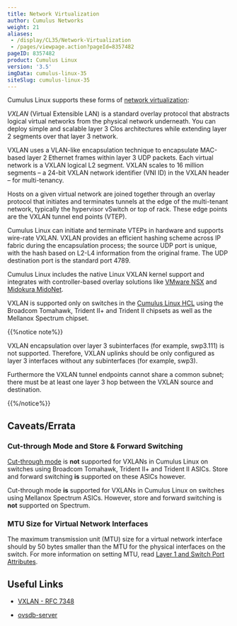 ```yaml
---
title: Network Virtualization
author: Cumulus Networks
weight: 21
aliases:
 - /display/CL35/Network-Virtualization
 - /pages/viewpage.action?pageId=8357482
pageID: 8357482
product: Cumulus Linux
version: '3.5'
imgData: cumulus-linux-35
siteSlug: cumulus-linux-35
---
```

Cumulus Linux supports these forms of [network
virtualization](http://en.wikipedia.org/wiki/Network_virtualization):

*VXLAN* (Virtual Extensible LAN) is a standard overlay protocol that
abstracts logical virtual networks from the physical network underneath.
You can deploy simple and scalable layer 3 Clos architectures while
extending layer 2 segments over that layer 3 network.

VXLAN uses a VLAN-like encapsulation technique to encapsulate MAC-based
layer 2 Ethernet frames within layer 3 UDP packets. Each virtual network
is a VXLAN logical L2 segment. VXLAN scales to 16 million segments – a
24-bit VXLAN network identifier (VNI ID) in the VXLAN header – for
multi-tenancy.

Hosts on a given virtual network are joined together through an overlay
protocol that initiates and terminates tunnels at the edge of the
multi-tenant network, typically the hypervisor vSwitch or top of rack.
These edge points are the VXLAN tunnel end points (VTEP).

Cumulus Linux can initiate and terminate VTEPs in hardware and supports
wire-rate VXLAN. VXLAN provides an efficient hashing scheme across IP
fabric during the encapsulation process; the source UDP port is unique,
with the hash based on L2-L4 information from the original frame. The
UDP destination port is the standard port 4789.

Cumulus Linux includes the native Linux VXLAN kernel support and
integrates with controller-based overlay solutions like [VMware
NSX](/version/cumulus-linux-35/Network-Virtualization/Virtualization-Integrations/Integrating-Hardware-VTEPs-with-VMware-NSX)
and [Midokura
MidoNet](/version/cumulus-linux-35/Network-Virtualization/Virtualization-Integrations/Integrating-Hardware-VTEPs-with-Midokura-MidoNet-and-OpenStack).

VXLAN is supported only on switches in the [Cumulus Linux
HCL](http://cumulusnetworks.com/support/hcl/) using the Broadcom
Tomahawk, Trident II+ and Trident II chipsets as well as the Mellanox
Spectrum chipset.

{{%notice note%}}

VXLAN encapsulation over layer 3 subinterfaces (for example, swp3.111)
is not supported. Therefore, VXLAN uplinks should be only configured as
layer 3 interfaces without any subinterfaces (for example, swp3).

Furthermore the VXLAN tunnel endpoints cannot share a common subnet;
there must be at least one layer 3 hop between the VXLAN source and
destination.

{{%/notice%}}

## <span>Caveats/Errata</span>

### <span>Cut-through Mode and Store & Forward Switching</span>

[Cut-through
mode](Buffer-and-Queue-Management.html#src-8357678_BufferandQueueManagement-cut_through_mode)
is **not** supported for VXLANs in Cumulus Linux on switches using
Broadcom Tomahawk, Trident II+ and Trident II ASICs. Store and forward
switching **is** supported on these ASICs however.

Cut-through mode **is** supported for VXLANs in Cumulus Linux on
switches using Mellanox Spectrum ASICs. However, store and forward
switching is **not** supported on Spectrum.

### <span>MTU Size for Virtual Network Interfaces</span>

The maximum transmission unit (MTU) size for a virtual network interface
should by 50 bytes smaller than the MTU for the physical interfaces on
the switch. For more information on setting MTU, read [Layer 1 and
Switch Port
Attributes](Layer-1-and-Switch-Port-Attributes.html#src-8357670_Layer1andSwitchPortAttributes-mtu_vxlan).

## <span>Useful Links</span>

  - [VXLAN - RFC 7348](https://tools.ietf.org/html/rfc7348)

  - [ovsdb-server](http://openvswitch.org/support/dist-docs/ovsdb-server.1.html)

<article id="html-search-results" class="ht-content" style="display: none;">

</article>

<footer id="ht-footer">

</footer>
